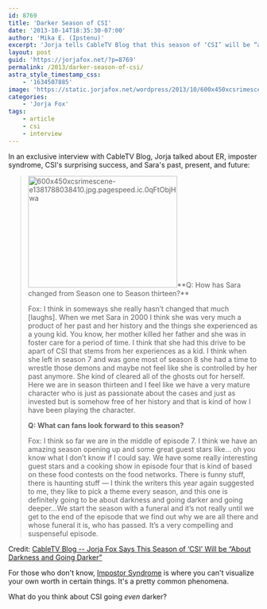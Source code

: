 ```yaml
---
id: 8769
title: 'Darker Season of CSI'
date: '2013-10-14T18:35:30-07:00'
author: 'Mika E. (Ipstenu)'
excerpt: 'Jorja tells CableTV Blog that this season of ‘CSI’ will be “about darkness and going darker”'
layout: post
guid: 'https://jorjafox.net/?p=8769'
permalink: /2013/darker-season-of-csi/
astra_style_timestamp_css:
    - '1634507885'
image: 'https://static.jorjafox.net/wordpress/2013/10/600x450xcsrimescene-e1381788038410.jpg.pagespeed.ic_.0qFtObjHwa.jpg'
categories:
    - 'Jorja Fox'
tags:
    - article
    - csi
    - interview
---
```


In an exclusive interview with CableTV Blog, Jorja talked about ER, imposter syndrome, CSI's surprising success, and Sara's past, present, and future:

<blockquote>
<img src="//static.jorjafox.net/wordpress/2013/10/600x450xcsrimescene-e1381788038410.jpg.pagespeed.ic_.0qFtObjHwa-300x225.jpg" alt="600x450xcsrimescene-e1381788038410.jpg.pagespeed.ic.0qFtObjHwa" width="300" height="225" class="alignright size-medium wp-image-8770" />**Q: How has Sara changed from Season one to Season thirteen?**

Fox: I think in someways she really hasn’t changed that much [laughs]. When we met Sara in 2000 I think she was very much a product of her past and her history and the things she experienced as a young kid. You know, her mother killed her father and she was in foster care for a period of time. I think that she had this drive to be apart of CSI that stems from her experiences as a kid. I think when she left in season 7 and was gone most of season 8 she had a time to wrestle those demons and maybe not feel like she is controlled by her past anymore. She kind of cleared all of the ghosts out for herself. Here we are in season thirteen and I feel like we have a very mature character who is just as passionate about the cases and just as invested but is somehow free of her history and that is kind of how I have been playing the character.

**Q: What can fans look forward to this season?**

Fox: I think so far we are in the middle of episode 7. I think we have an amazing season opening up and some great guest stars like… oh you know what I don’t know if I could say. We have some really interesting guest stars and a cooking show in episode four that is kind of based on these food contests on the food networks. There is funny stuff, there is haunting stuff — I think the writers this year again suggested to me, they like to pick a theme every season, and this one is definitely going to be about darkness and going darker and going deeper…We start the season with a funeral and it’s not really until we get to the end of the episode that we find out why we are all there and whose funeral it is, who has passed. It’s a very compelling and suspenseful episode.
</blockquote>

Credit: <a href="http://www.cabletv.com/blog/jorja-fox-says-this-season-of-csi-will-be-about-darkness-and-going-darker/">CableTV Blog -- Jorja Fox Says This Season of ‘CSI’ Will be “About Darkness and Going Darker”</a>

For those who don't know, <a href="http://en.wikipedia.org/wiki/Impostor_syndrome">Impostor Syndrome</a> is where you can't visualize your own worth in certain things. It's a pretty common phenomena.

What do you think about CSI going <em>even</em> darker?
